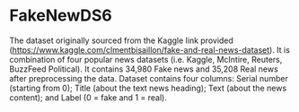 # FakeNewDS6
The dataset originally sourced from the Kaggle link provided (https://www.kaggle.com/clmentbisaillon/fake-and-real-news-dataset). It is combination of four popular news datasets (i.e. Kaggle, McIntire, Reuters, BuzzFeed Political). It contains 34,980 Fake news and 35,208 Real news after preprocessing the data. Dataset contains four columns: Serial number (starting from 0); Title (about the text news heading); Text (about the news content); and Label (0 = fake and 1 = real).
